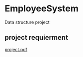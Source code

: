 # EmployeeSystem
Data structure project
## project requierment
[project.pdf](https://github.com/meiatef066/EmployeeSystem/files/15398347/project.pdf)
